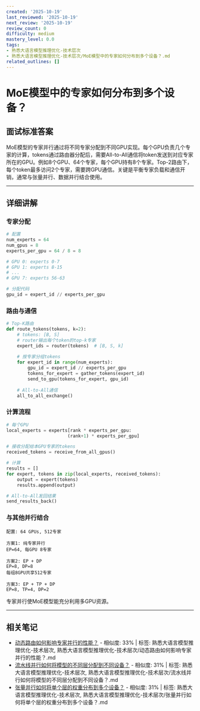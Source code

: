```yaml
---
created: '2025-10-19'
last_reviewed: '2025-10-19'
next_review: '2025-10-19'
review_count: 0
difficulty: medium
mastery_level: 0.0
tags:
- 熟悉大语言模型推理优化-技术层次
- 熟悉大语言模型推理优化-技术层次/MoE模型中的专家如何分布到多个设备？.md
related_outlines: []
---
```


# MoE模型中的专家如何分布到多个设备？

## 面试标准答案

MoE模型的专家并行通过将不同专家分配到不同GPU实现。每个GPU负责几个专家的计算，tokens通过路由器分配后，需要All-to-All通信将token发送到对应专家所在的GPU。例如8个GPU、64个专家，每个GPU持有8个专家。Top-2路由下，每个token最多访问2个专家，需要跨GPU通信。关键是平衡专家负载和通信开销，通常与张量并行、数据并行结合使用。

---

## 详细讲解

### 专家分配

```python
# 配置
num_experts = 64
num_gpus = 8  
experts_per_gpu = 64 / 8 = 8

# GPU 0: experts 0-7
# GPU 1: experts 8-15
# ...
# GPU 7: experts 56-63

# 分配代码
gpu_id = expert_id // experts_per_gpu
```

### 路由与通信

```python
# Top-K路由
def route_tokens(tokens, k=2):
    # tokens: [B, S]
    # router输出每个token的top-k专家
    expert_ids = router(tokens)  # [B, S, k]
    
    # 按专家分组tokens
    for expert_id in range(num_experts):
        gpu_id = expert_id // experts_per_gpu
        tokens_for_expert = gather_tokens(expert_id)
        send_to_gpu(tokens_for_expert, gpu_id)
    
    # All-to-All通信
    all_to_all_exchange()
```

### 计算流程

```python
# 每个GPU
local_experts = experts[rank * experts_per_gpu: 
                       (rank+1) * experts_per_gpu]

# 接收分配给本GPU专家的tokens
received_tokens = receive_from_all_gpus()

# 计算
results = []
for expert, tokens in zip(local_experts, received_tokens):
    output = expert(tokens)
    results.append(output)

# All-to-All发回结果
send_results_back()
```

### 与其他并行结合

```
配置: 64 GPUs, 512专家

方案1: 纯专家并行
EP=64, 每GPU 8专家

方案2: EP + DP
EP=8, DP=8
每组8GPU共享512专家

方案3: EP + TP + DP
EP=8, TP=4, DP=2
```

专家并行使MoE模型能充分利用多GPU资源。


---

## 相关笔记
<!-- 自动生成 -->

- [动态路由如何影响专家并行的性能？](notes/熟悉大语言模型推理优化-技术层次/动态路由如何影响专家并行的性能？.md) - 相似度: 33% | 标签: 熟悉大语言模型推理优化-技术层次, 熟悉大语言模型推理优化-技术层次/动态路由如何影响专家并行的性能？.md
- [流水线并行如何将模型的不同层分配到不同设备？](notes/熟悉大语言模型推理优化-技术层次/流水线并行如何将模型的不同层分配到不同设备？.md) - 相似度: 31% | 标签: 熟悉大语言模型推理优化-技术层次, 熟悉大语言模型推理优化-技术层次/流水线并行如何将模型的不同层分配到不同设备？.md
- [张量并行如何将单个层的权重分布到多个设备？](notes/熟悉大语言模型推理优化-技术层次/张量并行如何将单个层的权重分布到多个设备？.md) - 相似度: 31% | 标签: 熟悉大语言模型推理优化-技术层次, 熟悉大语言模型推理优化-技术层次/张量并行如何将单个层的权重分布到多个设备？.md

